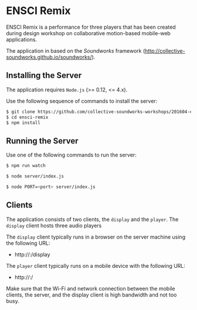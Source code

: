 # ENSCI Remix

ENSCI Remix is a performance for three players that has been created during design workshop on collaborative motion-based mobile-web applications.

The application in based on the *Soundworks* framework (http://collective-soundworks.github.io/soundworks/).

## Installing the Server

The application requires `Node.js` (>= 0.12, <= 4.x).

Use the following sequence of commands to install the server:

```sh
$ git clone https://github.com/collective-soundworks-workshops/201604-ensci-remix.git ensci-remix
$ cd ensci-remix
$ npm install
```

## Running the Server

Use one of the following commands to run the server:

```sh
$ npm run watch
```

```sh
$ node server/index.js
```

```sh
$ node PORT=<port> server/index.js
```

## Clients

The application consists of two clients, the `display` and the `player`.
The `display` client hosts three audio players

The `display` client typically runs in a browser on the server machine using the following URL:
 - http://<server address>:<port>/display

The `player` client typically runs on a mobile device with the following URL:
 - http://<server address>:<port>/

Make sure that the Wi-Fi and network connection between the mobile clients, the server, and the display client is high bandwidth and not too busy.
